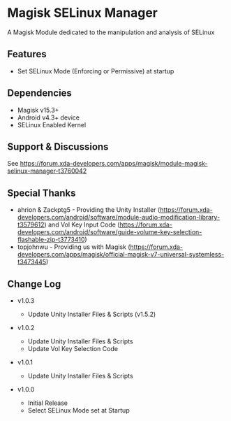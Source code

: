 # Magisk SELinux Manager
A Magisk Module dedicated to the manipulation and analysis of SELinux

## Features
  * Set SELinux Mode (Enforcing or Permissive) at startup

## Dependencies
  * Magisk v15.3+
  * Android v4.3+ device
  * SELinux Enabled Kernel
  
## Support & Discussions
See https://forum.xda-developers.com/apps/magisk/module-magisk-selinux-manager-t3760042

## Special Thanks
  * ahrion & Zackptg5 - Providing the Unity Installer (https://forum.xda-developers.com/android/software/module-audio-modification-library-t3579612) and Vol Key Input Code (https://forum.xda-developers.com/android/software/guide-volume-key-selection-flashable-zip-t3773410)
  * topjohnwu - Providing us with Magisk (https://forum.xda-developers.com/apps/magisk/official-magisk-v7-universal-systemless-t3473445)

## Change Log
  * v1.0.3
    - Update Unity Installer Files & Scripts (v1.5.2)

  * v1.0.2
    - Update Unity Installer Files & Scripts
    - Update Vol Key Selection Code

  * v1.0.1
    - Update Unity Installer Files & Scripts

  * v1.0.0
    - Initial Release
    - Select SELinux Mode set at Startup